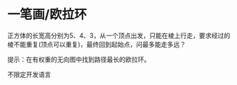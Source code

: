 # 一笔画/欧拉环

正方体的长宽高分别为5、4、3，从一个顶点出发，只能在棱上行走，要求经过的棱不能重复(顶点可以重复)，最终回到起始点，问最多能走多远？

提示：在有权重的无向图中找到路径最长的欧拉环。


不限定开发语言
